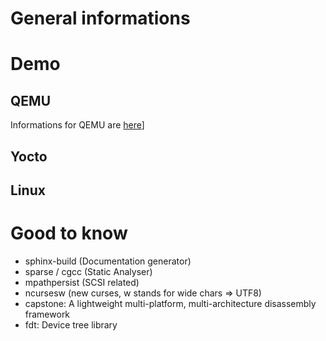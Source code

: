 # General informations

# Demo


## QEMU

Informations for QEMU are [here](https://git.frama-c.com/unisim-vp/unisim/-/blob/master/unisim_docs/cps4eu/qemu.md)]

## Yocto

## Linux



# Good to know

- sphinx-build (Documentation generator)
- sparse / cgcc (Static Analyser)
- mpathpersist (SCSI related)
- ncursesw (new curses, w stands for wide chars => UTF8)
- capstone: A lightweight multi-platform, multi-architecture disassembly framework
- fdt: Device tree library
